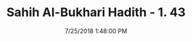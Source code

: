 ---
title        : "Sahih Al-Bukhari Hadith - 1. 43"
date         : 7/25/2018 1:48:00 PM
draft        : false
type         : "hadith"
layout       : "hadith"
BookCode     : "SHB"
VolumeNumber : "1"
HadithNumber : "43"
categories  :  ["Faith-Faith increases and decreases"]
tags  :  ["Umar bin Al Khattab"]
---